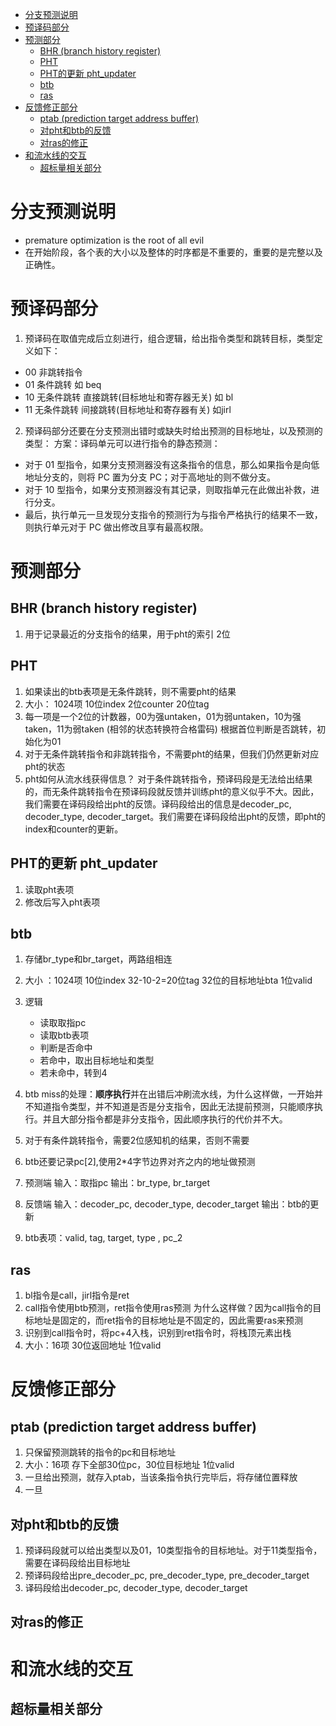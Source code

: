 - [分支预测说明](#分支预测说明)
- [预译码部分](#预译码部分)
- [预测部分](#预测部分)
  - [BHR (branch history register)](#bhr-branch-history-register)
  - [PHT](#pht)
  - [PHT的更新 pht\_updater](#pht的更新-pht_updater)
  - [btb](#btb)
  - [ras](#ras)
- [反馈修正部分](#反馈修正部分)
  - [ptab (prediction target address buffer)](#ptab-prediction-target-address-buffer)
  - [对pht和btb的反馈](#对pht和btb的反馈)
  - [对ras的修正](#对ras的修正)
- [和流水线的交互](#和流水线的交互)
  - [超标量相关部分](#超标量相关部分)


# 分支预测说明
- premature optimization is the root of all evil
- 在开始阶段，各个表的大小以及整体的时序都是不重要的，重要的是完整以及正确性。

# 预译码部分
1. 预译码在取值完成后立刻进行，组合逻辑，给出指令类型和跳转目标，类型定义如下：
- 00 非跳转指令
- 01 条件跳转 如 beq
- 10 无条件跳转 直接跳转(目标地址和寄存器无关) 如 bl
- 11 无条件跳转 间接跳转(目标地址和寄存器有关) 如jirl

2. 预译码部分还要在分支预测出错时或缺失时给出预测的目标地址，以及预测的类型：
方案：译码单元可以进行指令的静态预测：
- 对于 01 型指令，如果分支预测器没有这条指令的信息，那么如果指令是向低地址分支的，则将 PC 置为分支 PC；对于高地址的则不做分支。
- 对于 10 型指令，如果分支预测器没有其记录，则取指单元在此做出补救，进行分支。
-  最后，执行单元一旦发现分支指令的预测行为与指令严格执行的结果不一致，则执行单元对于 PC 做出修改且享有最高权限。

# 预测部分
## BHR (branch history register)
1. 用于记录最近的分支指令的结果，用于pht的索引 2位

## PHT
1. 如果读出的btb表项是无条件跳转，则不需要pht的结果
2. 大小： 1024项 10位index 2位counter 20位tag 
3. 每一项是一个2位的计数器，00为强untaken，01为弱untaken，10为强taken，11为弱taken (相邻的状态转换符合格雷码) 根据首位判断是否跳转，初始化为01
4. 对于无条件跳转指令和非跳转指令，不需要pht的结果，但我们仍然更新对应pht的状态
5. pht如何从流水线获得信息？
对于条件跳转指令，预译码段是无法给出结果的，而无条件跳转指令在预译码段就反馈并训练pht的意义似乎不大。因此，我们需要在译码段给出pht的反馈。译码段给出的信息是decoder_pc, decoder_type, decoder_target。我们需要在译码段给出pht的反馈，即pht的index和counter的更新。

## PHT的更新 pht_updater
1. 读取pht表项
2. 修改后写入pht表项

## btb 
1. 存储br_type和br_target，两路组相连
2. 大小 ：1024项 10位index 32-10-2=20位tag 32位的目标地址bta 1位valid
3. 逻辑
    - 读取取指pc
    - 读取btb表项
    - 判断是否命中
    - 若命中，取出目标地址和类型
    - 若未命中，转到4

4. btb miss的处理：**顺序执行**并在出错后冲刷流水线，为什么这样做，一开始并不知道指令类型，并不知道是否是分支指令，因此无法提前预测，只能顺序执行。并且大部分指令都是非分支指令，因此顺序执行的代价并不大。
5. 对于有条件跳转指令，需要2位感知机的结果，否则不需要
6. btb还要记录pc[2],使用2*4字节边界对齐之内的地址做预测
7. 预测端 输入：取指pc 输出：br_type, br_target
8. 反馈端 输入：decoder_pc, decoder_type, decoder_target 输出：btb的更新
9. btb表项：valid, tag, target, type , pc_2

## ras
1. bl指令是call，jirl指令是ret
2. call指令使用btb预测，ret指令使用ras预测  为什么这样做？因为call指令的目标地址是固定的，而ret指令的目标地址是不固定的，因此需要ras来预测
3. 识别到call指令时，将pc+4入栈，识别到ret指令时，将栈顶元素出栈
4. 大小：16项 30位返回地址 1位valid


# 反馈修正部分

## ptab (prediction target address buffer)
1. 只保留预测跳转的指令的pc和目标地址
2. 大小：16项 存下全部30位pc，30位目标地址 1位valid
3. 一旦给出预测，就存入ptab，当该条指令执行完毕后，将存储位置释放
4. 一旦

##  对pht和btb的反馈
1. 预译码段就可以给出类型以及01，10类型指令的目标地址。对于11类型指令，需要在译码段给出目标地址
2. 预译码段给出pre_decoder_pc, pre_decoder_type, pre_decoder_target
3. 译码段给出decoder_pc, decoder_type, decoder_target

## 对ras的修正

# 和流水线的交互
## 超标量相关部分
